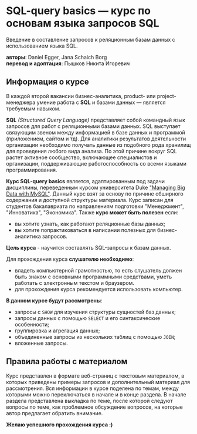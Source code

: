 # SQL-query basics — курс по основам языка запросов SQL
<!-- TODO Добавить тему про схема реляционных баз данных (мб на github) -->
<!-- TODO опиши на github кейсы и последовательность прохождения курса по БД -->

Введение в составление запросов к реляционным базам данных с использованием языка SQL.

**авторы**: Daniel Egger, Jana Schaich Borg<br>
**перевод и адоптация**: Пышков Никита Игоревич<br>

## Информация о курсе

В каждой второй вакансии бизнес-аналитика, product- или project-менеджера умение работа с **SQL** и базами данных — является требуемым навыком.

**SQL** _(Structured Query Language)_ представляет собой командный язык запросов для работ с реляционными базами данных. SQL выступает связующим звеном между информацией в базе данных и программой (приложением, сайтом и тд). Для аналитики результатов деятельности организации необходимо получать данные из подобного рода хранилищ для проведения любого вида анализа. По этой причине вокруг SQL растет активное сообщество, включающее специалистов и организации, поддерживающие работоспособность со всеми языками программирования.

**Курс SQL-query basics** является, адаптированным под задачи дисциплины, переведенным курсом университета Duke ["Managing Big Data with MySQL"](https://www.coursera.org/learn/analytics-mysql). Данный курс взят за основу по причине обширного содержания и доступной структуры материала. Курс записан для студентов бакалавриата по направлениям подготовки "Менеджмент", "Инноватика", "Экономика". Также **курс может быть полезен** если:

* вы хотите узнать, как работают реляционные базы данных;
* вы хотите попрактиковаться в написании полезных для бизнес-аналитика запросов.

**Цель курса** - научится составлять SQL-запросы к базам данных.

Для прохождения курса **слушателю необходимо**:

* владеть компьютерной грамотностью, то есть слушатель должен быть знаком с основными программными средствами, уметь работать с электронным текстом и браузером.
* для прохождения курса рекомендуется использовать компьютер.

**В данном курсе будут рассмотрены**:

* запросы с `SHOW` для изучения структуры сущностей баз данных;
* запросы данных с помощью `SELECT` и его синтаксические особенности;
* группировка и агрегация данных;
* объединенные запросы из нескольких таблиц с помощью `JOIN`;
* вложенные запросы.

## Правила работы с материалом

Курс представлен в формате веб-страниц с текстовым материалом, в которых приведены примеры запросов и дополнительный материал для рассмотрения. Вся информации в курсе поделена по темам, между которыми можно переключаться в начале и в конце раздела. В начале раздела представлена выкладка по теме, после которой следуют вопросы по теме, как проблемное обсуждение вопросов, на которые автор предлагает обратить внимание.

**Желаю успешного прохождения курса :)**
